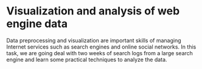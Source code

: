 # Visualization and analysis of web engine data
Data preprocessing and visualization are important skills of managing Internet services such as search engines and online social networks. In this task, we are going deal with two weeks of search logs from a large search engine and learn some practical techniques to analyze the data.
